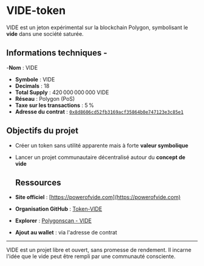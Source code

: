 # VIDE-token 

VIDE est un jeton expérimental sur la blockchain Polygon, symbolisant le **vide** dans une société saturée.

## Informations techniques - 

-**Nom** : VIDE
- **Symbole** : VIDE
- **Decimals** : 18
- **Total Supply** : 420 000 000 000 VIDE
- **Réseau** : Polygon (PoS)
- **Taxe sur les transactions** : 5 %
- **Adresse du contrat** : [`0x8d8606cd52fb3169acf35864b0e747123e3c85e1`](https://polygonscan.com/address/0x8d8606cd52fb3169acf35864b0e747123e3c85e1)

## Objectifs du projet 

- Créer un token sans utilité apparente mais à forte **valeur symbolique** 
- Lancer un projet communautaire décentralisé autour du **concept de vide**

  ## Ressources

- **Site officiel** : [https://powerofvide.com](https://powerofvide.com)
- **Organisation GitHub** : [Token-VIDE](https://github.com/Token-VIDE)
- **Explorer** : [Polygonscan - VIDE](https://polygonscan.com/token/0x8eaD315375E46fa1bC7dBDd4b5F406b9009Ffa59)
- **Ajout au wallet** : via l'adresse de contrat

--- 

VIDE est un projet libre et ouvert, sans promesse de rendement. Il incarne l'idée que le vide peut être rempli par une communauté consciente.
